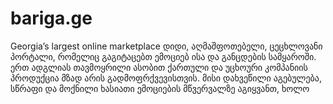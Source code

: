 bariga.ge
======

Georgia’s largest online marketplace 
დიდი, აღმაშფოთებელი, ცეცხლოვანი პორტალი, რომელიც გაგიტაცებთ ემოციებ
ისა და განცდების სამყაროში. ერთ ადგლიას თავმოყრილი ასობით ქართული და უცხოური კომპანიის პროდუქცია მზად არის გადმოფრქვევისთვის. მისი დახვეწილი აგებულება, სწრაფი და მოქნილი ხასიათი ემოციების მწვერვალზე აგიყვანთ, ხოლო 
